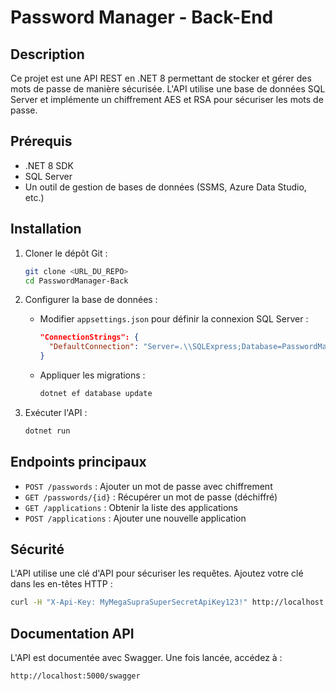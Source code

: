 # Password Manager - Back-End

## Description
Ce projet est une API REST en .NET 8 permettant de stocker et gérer des mots de passe de manière sécurisée. L'API utilise une base de données SQL Server et implémente un chiffrement AES et RSA pour sécuriser les mots de passe.

## Prérequis
- .NET 8 SDK
- SQL Server
- Un outil de gestion de bases de données (SSMS, Azure Data Studio, etc.)

## Installation

1. Cloner le dépôt Git :
   ```sh
   git clone <URL_DU_REPO>
   cd PasswordManager-Back
   ```

2. Configurer la base de données :
   - Modifier `appsettings.json` pour définir la connexion SQL Server :
     ```json
     "ConnectionStrings": {
       "DefaultConnection": "Server=.\\SQLExpress;Database=PasswordManagerDb;Trusted_Connection=True;MultipleActiveResultSets=true;TrustServerCertificate=True"
     }
     ```
   - Appliquer les migrations :
     ```sh
     dotnet ef database update
     ```

3. Exécuter l'API :
   ```sh
   dotnet run
   ```

## Endpoints principaux
- `POST /passwords` : Ajouter un mot de passe avec chiffrement
- `GET /passwords/{id}` : Récupérer un mot de passe (déchiffré)
- `GET /applications` : Obtenir la liste des applications
- `POST /applications` : Ajouter une nouvelle application

## Sécurité
L'API utilise une clé d'API pour sécuriser les requêtes. Ajoutez votre clé dans les en-têtes HTTP :
```sh
curl -H "X-Api-Key: MyMegaSupraSuperSecretApiKey123!" http://localhost:5000/passwords
```

## Documentation API
L'API est documentée avec Swagger. Une fois lancée, accédez à :
```
http://localhost:5000/swagger
```

